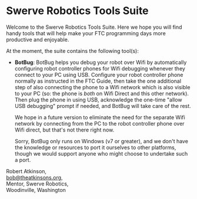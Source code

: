 # Swerve Robotics Tools Suite

Welcome to the Swerve Robotics Tools Suite. Here we hope you will find handy tools that will
help make your FTC programming days more productive and enjoyable.

At the moment, the suite contains the following tool(s):

*   __BotBug__: BotBug helps you debug your robot over Wifi by automatically configuring 
    robot controller phones for Wifi debugging whenever they connect to your PC using USB.
    Configure your robot controller phone normally as instructed in the FTC Guide, then take 
    the one additional step of also connecting the phone to a Wifi network which is also
    visible to your PC (so: the phone is *both* on Wifi Direct and this other network). Then
    plug the phone in using USB, acknowledge the one-time "allow USB debugging" prompt if 
    needed, and BotBug will take care of the rest.

    We hope in a future version to eliminate the need for the separate Wifi network by 
    connecting from the PC to the robot controller phone over Wifi direct, but that's not
    there right now.

    Sorry, BotBug only runs on Windows (v7 or greater), and we don't have the knowledge 
    or resources to port it ourselves to other platforms, though we would support anyone
    who might choose to undertake such a port.

Robert Atkinson,  
bob@theatkinsons.org,  
Mentor, Swerve Robotics,    
Woodinville, Washington


